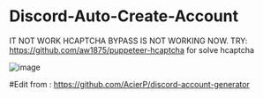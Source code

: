 # Discord-Auto-Create-Account

IT NOT WORK HCAPTCHA BYPASS IS NOT WORKING NOW.
TRY: https://github.com/aw1875/puppeteer-hcaptcha for solve hcaptcha


![image](https://user-images.githubusercontent.com/59871949/136517164-b084c267-1c2b-481d-85de-150c0f9a1a8e.png)


#Edit from : https://github.com/AcierP/discord-account-generator
